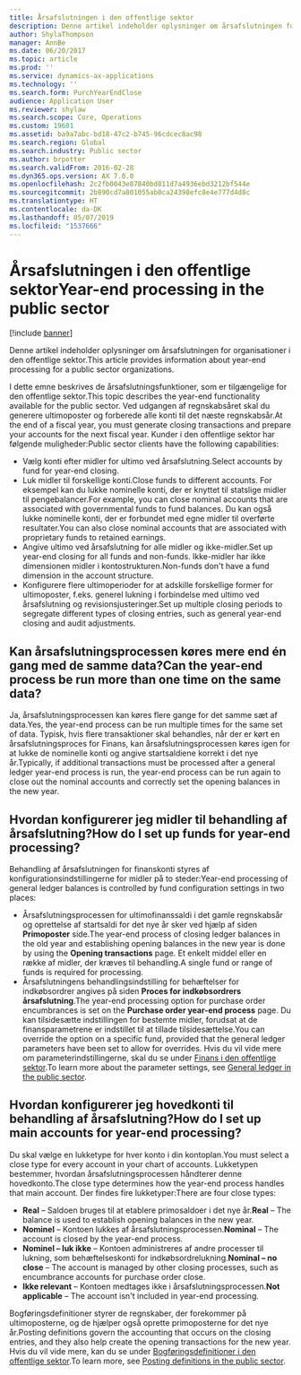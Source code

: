 ```yaml
---
title: Årsafslutningen i den offentlige sektor
description: Denne artikel indeholder oplysninger om årsafslutningen for organisationer i den offentlige sektor.
author: ShylaThompson
manager: AnnBe
ms.date: 06/20/2017
ms.topic: article
ms.prod: ''
ms.service: dynamics-ax-applications
ms.technology: ''
ms.search.form: PurchYearEndClose
audience: Application User
ms.reviewer: shylaw
ms.search.scope: Core, Operations
ms.custom: 19601
ms.assetid: ba9a7abc-bd18-47c2-b745-96cdcec8ac98
ms.search.region: Global
ms.search.industry: Public sector
ms.author: brpotter
ms.search.validFrom: 2016-02-28
ms.dyn365.ops.version: AX 7.0.0
ms.openlocfilehash: 2c2fb0043e87840bd811d7a4936ebd3212bf544e
ms.sourcegitcommit: 2b890cd7a801055ab0ca24398efc8e4e777d4d8c
ms.translationtype: HT
ms.contentlocale: da-DK
ms.lasthandoff: 05/07/2019
ms.locfileid: "1537666"
---
```

# <a name="year-end-processing-in-the-public-sector"></a><span data-ttu-id="d080f-103">Årsafslutningen i den offentlige sektor</span><span class="sxs-lookup"><span data-stu-id="d080f-103">Year-end processing in the public sector</span></span>

[!include [banner](../includes/banner.md)]

<span data-ttu-id="d080f-104">Denne artikel indeholder oplysninger om årsafslutningen for organisationer i den offentlige sektor.</span><span class="sxs-lookup"><span data-stu-id="d080f-104">This article provides information about year-end processing for a public sector organizations.</span></span>

<span data-ttu-id="d080f-105">I dette emne beskrives de årsafslutningsfunktioner, som er tilgængelige for den offentlige sektor.</span><span class="sxs-lookup"><span data-stu-id="d080f-105">This topic describes the year-end functionality available for the public sector.</span></span> <span data-ttu-id="d080f-106">Ved udgangen af regnskabsåret skal du generere ultimoposter og forberede alle konti til det næste regnskabsår.</span><span class="sxs-lookup"><span data-stu-id="d080f-106">At the end of a fiscal year, you must generate closing transactions and prepare your accounts for the next fiscal year.</span></span>  <span data-ttu-id="d080f-107">Kunder i den offentlige sektor har følgende muligheder:</span><span class="sxs-lookup"><span data-stu-id="d080f-107">Public sector clients have the following capabilities:</span></span>

-   <span data-ttu-id="d080f-108">Vælg konti efter midler for ultimo ved årsafslutning.</span><span class="sxs-lookup"><span data-stu-id="d080f-108">Select accounts by fund for year-end closing.</span></span>
-   <span data-ttu-id="d080f-109">Luk midler til forskellige konti.</span><span class="sxs-lookup"><span data-stu-id="d080f-109">Close funds to different accounts.</span></span> <span data-ttu-id="d080f-110">For eksempel kan du lukke nominelle konti, der er knyttet til statslige midler til pengebalancer.</span><span class="sxs-lookup"><span data-stu-id="d080f-110">For example, you can close nominal accounts that are associated with governmental funds to fund balances.</span></span> <span data-ttu-id="d080f-111">Du kan også lukke nominelle konti, der er forbundet med egne midler til overførte resultater.</span><span class="sxs-lookup"><span data-stu-id="d080f-111">You can also close nominal accounts that are associated with proprietary funds to retained earnings.</span></span>
-   <span data-ttu-id="d080f-112">Angive ultimo ved årsafslutning for alle midler og ikke-midler.</span><span class="sxs-lookup"><span data-stu-id="d080f-112">Set up year-end closing for all funds and non-funds.</span></span> <span data-ttu-id="d080f-113">Ikke-midler har ikke dimensionen midler i kontostrukturen.</span><span class="sxs-lookup"><span data-stu-id="d080f-113">Non-funds don't have a fund dimension in the account structure.</span></span>
-   <span data-ttu-id="d080f-114">Konfigurere flere ultimoperioder for at adskille forskellige former for ultimoposter, f.eks. generel lukning i forbindelse med ultimo ved årsafslutning og revisionsjusteringer.</span><span class="sxs-lookup"><span data-stu-id="d080f-114">Set up multiple closing periods to segregate different types of closing entries, such as general year-end closing and audit adjustments.</span></span>

## <a name="can-the-year-end-process-be-run-more-than-one-time-on-the-same-data"></a><span data-ttu-id="d080f-115">Kan årsafslutningsprocessen køres mere end én gang med de samme data?</span><span class="sxs-lookup"><span data-stu-id="d080f-115">Can the year-end process be run more than one time on the same data?</span></span>
<span data-ttu-id="d080f-116">Ja, årsafslutningsprocessen kan køres flere gange for det samme sæt af data.</span><span class="sxs-lookup"><span data-stu-id="d080f-116">Yes, the year-end process can be run multiple times for the same set of data.</span></span> <span data-ttu-id="d080f-117">Typisk, hvis flere transaktioner skal behandles, når der er kørt en årsafslutningsproces for Finans, kan årsafslutningsprocessen køres igen for at lukke de nominelle konti og angive startsaldiene korrekt i det nye år.</span><span class="sxs-lookup"><span data-stu-id="d080f-117">Typically, if additional transactions must be processed after a general ledger year-end process is run, the year-end process can be run again to close out the nominal accounts and correctly set the opening balances in the new year.</span></span>

## <a name="how-do-i-set-up-funds-for-year-end-processing"></a><span data-ttu-id="d080f-118">Hvordan konfigurerer jeg midler til behandling af årsafslutning?</span><span class="sxs-lookup"><span data-stu-id="d080f-118">How do I set up funds for year-end processing?</span></span>
<span data-ttu-id="d080f-119">Behandling af årsafslutningen for finanskonti styres af konfigurationsindstillingerne for midler på to steder:</span><span class="sxs-lookup"><span data-stu-id="d080f-119">Year-end processing of general ledger balances is controlled by fund configuration settings in two places:</span></span>

-   <span data-ttu-id="d080f-120">Årsafslutningsprocessen for ultimofinanssaldi i det gamle regnskabsår og oprettelse af startsaldi for det nye år sker ved hjælp af siden **Primoposter** side.</span><span class="sxs-lookup"><span data-stu-id="d080f-120">The year-end process of closing ledger balances in the old year and establishing opening balances in the new year is done by using the **Opening transactions** page.</span></span> <span data-ttu-id="d080f-121">Et enkelt middel eller en række af midler, der kræves til behandling.</span><span class="sxs-lookup"><span data-stu-id="d080f-121">A single fund or range of funds is required for processing.</span></span>
-   <span data-ttu-id="d080f-122">Årsafslutningens behandlingsindstilling for behæftelser for indkøbsordrer angives på siden **Proces for indkøbsordrers årsafslutning**.</span><span class="sxs-lookup"><span data-stu-id="d080f-122">The year-end processing option for purchase order encumbrances is set on the **Purchase order year-end process** page.</span></span> <span data-ttu-id="d080f-123">Du kan tilsidesætte indstillingen for bestemte midler, forudsat at de finansparametrene er indstillet til at tillade tilsidesættelse.</span><span class="sxs-lookup"><span data-stu-id="d080f-123">You can override the option on a specific fund, provided that the general ledger parameters have been set to allow for overrides.</span></span> <span data-ttu-id="d080f-124">Hvis du vil vide mere om parameterindstillingerne, skal du se under [Finans i den offentlige sektor](general-ledger-public-sector.md).</span><span class="sxs-lookup"><span data-stu-id="d080f-124">To learn more about the parameter settings, see [General ledger in the public sector](general-ledger-public-sector.md).</span></span>

## <a name="how-do-i-set-up-main-accounts-for-year-end-processing"></a><span data-ttu-id="d080f-125">Hvordan konfigurerer jeg hovedkonti til behandling af årsafslutning?</span><span class="sxs-lookup"><span data-stu-id="d080f-125">How do I set up main accounts for year-end processing?</span></span>
<span data-ttu-id="d080f-126">Du skal vælge en lukketype for hver konto i din kontoplan.</span><span class="sxs-lookup"><span data-stu-id="d080f-126">You must select a close type for every account in your chart of accounts.</span></span> <span data-ttu-id="d080f-127">Lukketypen bestemmer, hvordan årsafslutningsprocessen håndterer denne hovedkonto.</span><span class="sxs-lookup"><span data-stu-id="d080f-127">The close type determines how the year-end process handles that main account.</span></span> <span data-ttu-id="d080f-128">Der findes fire lukketyper:</span><span class="sxs-lookup"><span data-stu-id="d080f-128">There are four close types:</span></span>

-   <span data-ttu-id="d080f-129">**Real** – Saldoen bruges til at etablere primosaldoer i det nye år.</span><span class="sxs-lookup"><span data-stu-id="d080f-129">**Real** – The balance is used to establish opening balances in the new year.</span></span>
-   <span data-ttu-id="d080f-130">**Nominel** – Kontoen lukkes af årsafslutningsprocessen.</span><span class="sxs-lookup"><span data-stu-id="d080f-130">**Nominal** – The account is closed by the year-end process.</span></span>
-   <span data-ttu-id="d080f-131">**Nominel – luk ikke** – Kontoen administreres af andre processer til lukning, som behæftelseskonti for indkøbsordrelukning.</span><span class="sxs-lookup"><span data-stu-id="d080f-131">**Nominal – no close** – The account is managed by other closing processes, such as encumbrance accounts for purchase order close.</span></span>
-   <span data-ttu-id="d080f-132">**Ikke relevant** – Kontoen medtages ikke i årsafslutningsprocessen.</span><span class="sxs-lookup"><span data-stu-id="d080f-132">**Not applicable** – The account isn't included in year-end processing.</span></span>

<span data-ttu-id="d080f-133">Bogføringsdefinitioner styrer de regnskaber, der forekommer på ultimoposterne, og de hjælper også oprette primoposterne for det nye år.</span><span class="sxs-lookup"><span data-stu-id="d080f-133">Posting definitions govern the accounting that occurs on the closing entries, and they also help create the opening transactions for the new year.</span></span> <span data-ttu-id="d080f-134">Hvis du vil vide mere, kan du se under [Bogføringsdefinitioner i den offentlige sektor](posting-definitions-public-sector.md).</span><span class="sxs-lookup"><span data-stu-id="d080f-134">To learn more, see [Posting definitions in the public sector](posting-definitions-public-sector.md).</span></span>



